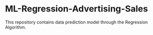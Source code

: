 # ML-Regression-Advertising-Sales
This repository contains data prediction model through the Regression Algorithm.
